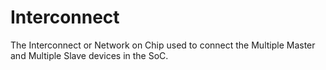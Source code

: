 # Interconnect
The Interconnect or Network on Chip used to connect the Multiple Master and Multiple Slave devices in the SoC.
